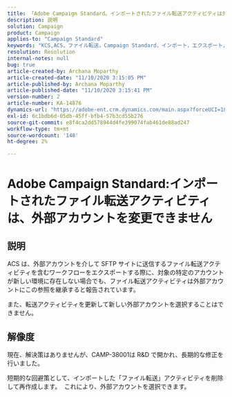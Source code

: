 ```yaml
---
title: 「Adobe Campaign Standard。インポートされたファイル転送アクティビティは外部アカウントを変更できません"
description: 説明
solution: Campaign
product: Campaign
applies-to: "Campaign Standard"
keywords: "KCS,ACS，ファイル転送，Campaign Standard，インポート，エクスポート，ワークフロー"
resolution: Resolution
internal-notes: null
bug: true
article-created-by: Archana Moparthy
article-created-date: "11/10/2020 3:15:05 PM"
article-published-by: Archana Moparthy
article-published-date: "11/10/2020 3:15:41 PM"
version-number: 2
article-number: KA-14876
dynamics-url: "https://adobe-ent.crm.dynamics.com/main.aspx?forceUCI=1&pagetype=entityrecord&etn=knowledgearticle&id=08eeef7c-6723-eb11-a813-00224809820c"
exl-id: 6c1bdb6d-05db-45ff-bfb4-57b3cd55b276
source-git-commit: e8f4ca2dd578944d4fe399074fab461de88ad247
workflow-type: tm+mt
source-wordcount: '148'
ht-degree: 2%

---
```


# Adobe Campaign Standard:インポートされたファイル転送アクティビティは、外部アカウントを変更できません

## 説明

ACS は、外部アカウントを介して SFTP サイトに送信するファイル転送アクティビティを含むワークフローをエクスポートする際に、対象の特定のアカウントが新しい環境に存在しない場合でも、ファイル転送アクティビティは外部アカウントにこの参照を継承すると報告されています。

また、転送アクティビティを更新して新しい外部アカウントを選択することはできません。

## 解像度

現在、解決策はありませんが、CAMP-38001は R&amp;D で開かれ、長期的な修正を行いました。

短期的な回避策として、インポートした「ファイル転送」アクティビティを削除して再作成します。  これにより、外部アカウントを選択できます。
